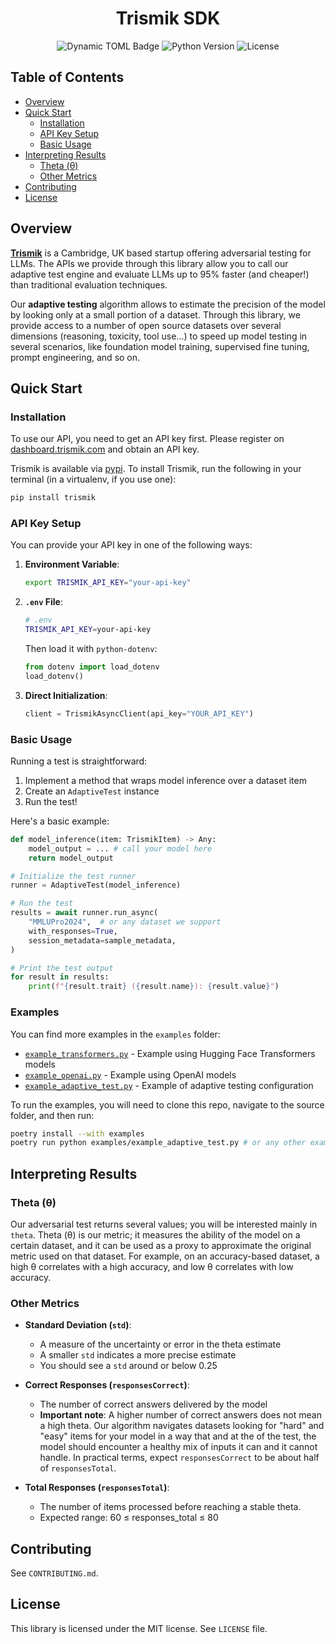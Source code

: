 <h1 align="center"> Trismik SDK</h1>

<p align="center">
  <img alt="Dynamic TOML Badge" src="https://img.shields.io/badge/dynamic/toml?url=https%3A%2F%2Fraw.githubusercontent.com%2Ftrismik%2Ftrismik-python%2Frefs%2Fheads%2Fdevelop%2Fpyproject.toml&query=%24.tool.poetry.version&style=flat&label=pypi">
  <img alt="Python Version" src="https://img.shields.io/badge/python-3.9%2B-blue">
  <img alt="License" src="https://img.shields.io/badge/license-MIT-green">
</p>

## Table of Contents
- [Overview](#overview)
- [Quick Start](#quick-start)
  - [Installation](#installation)
  - [API Key Setup](#api-key-setup)
  - [Basic Usage](#basic-usage)
- [Interpreting Results](#interpreting-results)
  - [Theta (θ)](#theta-θ)
  - [Other Metrics](#other-metrics)
- [Contributing](#contributing)
- [License](#license)

## Overview

[**Trismik**](https://trismik.com) is a Cambridge, UK based startup offering adversarial testing for LLMs. The APIs we provide through this library allow you to call our adaptive test engine and evaluate LLMs up to 95% faster (and cheaper!) than traditional evaluation techniques.

Our **adaptive testing** algorithm allows to estimate the precision of the model by looking only at a small portion of a dataset. Through this library, we provide access to a number of open source datasets over several dimensions (reasoning, toxicity, tool use...) to speed up model testing in several scenarios, like foundation model training, supervised fine tuning, prompt engineering, and so on.

## Quick Start

### Installation

To use our API, you need to get an API key first. Please register on [dashboard.trismik.com](https://dashboard.trismik.com) and obtain an API key.

Trismik is available via [pypi](https://pypi.org/project/trismik/). To install Trismik, run the following in your terminal (in a virtualenv, if you use one):

```bash
pip install trismik
```

### API Key Setup

You can provide your API key in one of the following ways:

1. **Environment Variable**:
   ```bash
   export TRISMIK_API_KEY="your-api-key"
   ```

2. **`.env` File**:
   ```bash
   # .env
   TRISMIK_API_KEY=your-api-key
   ```
   Then load it with `python-dotenv`:
   ```python
   from dotenv import load_dotenv
   load_dotenv()
   ```

3. **Direct Initialization**:
   ```python
   client = TrismikAsyncClient(api_key="YOUR_API_KEY")
   ```

### Basic Usage

Running a test is straightforward:

1. Implement a method that wraps model inference over a dataset item
2. Create an `AdaptiveTest` instance
3. Run the test!

Here's a basic example:

```python
def model_inference(item: TrismikItem) -> Any:
    model_output = ... # call your model here
    return model_output

# Initialize the test runner
runner = AdaptiveTest(model_inference)

# Run the test
results = await runner.run_async(
    "MMLUPro2024",  # or any dataset we support
    with_responses=True,
    session_metadata=sample_metadata,
)

# Print the test output
for result in results:
    print(f"{result.trait} ({result.name}): {result.value}")
```

### Examples

You can find more examples in the `examples` folder:
- [`example_transformers.py`](examples/example_transformers.py) - Example using Hugging Face Transformers models
- [`example_openai.py`](examples/example_openai.py) - Example using OpenAI models
- [`example_adaptive_test.py`](examples/example_adaptive_test.py) - Example of adaptive testing configuration

To run the examples, you will need to clone this repo, navigate to the
source folder, and then run:

```bash
poetry install --with examples
poetry run python examples/example_adaptive_test.py # or any other example
```

## Interpreting Results

### Theta (θ)

Our adversarial test returns several values; you will be interested mainly in `theta`. Theta (θ) is our metric; it measures the ability of the model on a certain dataset, and it can be used as a proxy to approximate the original metric used on that dataset. For example, on an accuracy-based dataset, a high θ correlates with a high accuracy, and low θ correlates with low accuracy.

### Other Metrics

- **Standard Deviation (`std`)**:
  - A measure of the uncertainty or error in the theta estimate
  - A smaller `std` indicates a more precise estimate
  - You should see a `std` around or below 0.25

- **Correct Responses (`responsesCorrect`)**:
  - The number of correct answers delivered by the model
  - **Important note**: A higher number of correct answers does not mean a high theta. Our algorithm navigates datasets looking for "hard" and "easy"
  items for your model in a way that and at the of the test, the model should
  encounter a healthy mix of inputs it can and it cannot handle. In practical
  terms, expect `responsesCorrect` to be about half of `responsesTotal`.


- **Total Responses (`responsesTotal`)**:
  - The number of items processed before reaching a stable theta.
  - Expected range: 60 ≤ responses_total ≤ 80

## Contributing

See `CONTRIBUTING.md`.

## License

This library is licensed under the MIT license. See `LICENSE` file.
